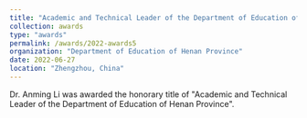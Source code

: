 ```yaml
---
title: "Academic and Technical Leader of the Department of Education of Henan Province"
collection: awards
type: "awards"
permalink: /awards/2022-awards5
organization: "Department of Education of Henan Province"
date: 2022-06-27
location: "Zhengzhou, China"
---
```


Dr. Anming Li was awarded the honorary title of "Academic and Technical Leader of the Department of Education of Henan Province".